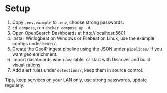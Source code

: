 # Setup

1. Copy `.env.example` to `.env`, choose strong passwords.
2. `cd compose`, run `docker compose up -d`.
3. Open OpenSearch Dashboards at http://localhost:5601.
4. Install Winlogbeat on Windows or Filebeat on Linux, use the example configs under `beats/`.
5. Create the GeoIP ingest pipeline using the JSON under `pipelines/` if you want geo enrichment.
6. Import dashboards when available, or start with Discover and build visualizations.
7. Add alert rules under `detections/`, keep them in source control.

Tips, keep services on your LAN only, use strong passwords, update regularly.
